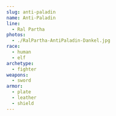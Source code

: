 ```yaml
---
slug: anti-paladin
name: Anti-Paladin
line:
  - Ral Partha
photos:
  - ./RalPartha-AntiPaladin-Dankel.jpg
race:
  - human
  - elf
archetype:
  - fighter
weapons:
  - sword
armor:
  - plate
  - leather
  - shield
---
```

